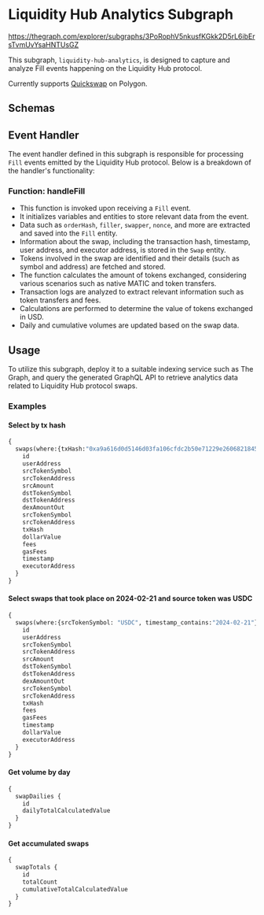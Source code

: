 # Liquidity Hub Analytics Subgraph

https://thegraph.com/explorer/subgraphs/3PoRophV5nkusfKGkk2D5rL6ibErsTvmUvYsaHNTUsGZ


This subgraph, `liquidity-hub-analytics`, is designed to capture and analyze Fill events happening on the Liquidity Hub protocol.

Currently supports [Quickswap](https://quickswap.exchange) on Polygon.


## Schemas


## Event Handler

The event handler defined in this subgraph is responsible for processing `Fill` events emitted by the Liquidity Hub protocol. Below is a breakdown of the handler's functionality:

### Function: handleFill
- This function is invoked upon receiving a `Fill` event.
- It initializes variables and entities to store relevant data from the event.
- Data such as `orderHash`, `filler`, `swapper`, `nonce`, and more are extracted and saved into the `Fill` entity.
- Information about the swap, including the transaction hash, timestamp, user address, and executor address, is stored in the `Swap` entity.
- Tokens involved in the swap are identified and their details (such as symbol and address) are fetched and stored.
- The function calculates the amount of tokens exchanged, considering various scenarios such as native MATIC and token transfers.
- Transaction logs are analyzed to extract relevant information such as token transfers and fees.
- Calculations are performed to determine the value of tokens exchanged in USD.
- Daily and cumulative volumes are updated based on the swap data.

## Usage
To utilize this subgraph, deploy it to a suitable indexing service such as The Graph, and query the generated GraphQL API to retrieve analytics data related to Liquidity Hub protocol swaps.

### Examples
#### Select by tx hash
```graphql
{
  swaps(where:{txHash:"0xa9a616d0d5146d03fa106cfdc2b50e71229e26068218455044a59f3460d59dd7"}) {
    id
    userAddress
    srcTokenSymbol
    srcTokenAddress
    srcAmount
    dstTokenSymbol
    dstTokenAddress
    dexAmountOut
    srcTokenSymbol
    srcTokenAddress
    txHash
    dollarValue
    fees
    gasFees
    timestamp
    executorAddress
  }
}
```
#### Select swaps that took place on 2024-02-21 and source token was USDC
```graphql
{
  swaps(where:{srcTokenSymbol: "USDC", timestamp_contains:"2024-02-21"}) {
    id
    userAddress
    srcTokenSymbol
    srcTokenAddress
    srcAmount
    dstTokenSymbol
    dstTokenAddress
    dexAmountOut
    srcTokenSymbol
    srcTokenAddress
    txHash
    fees
    gasFees
    timestamp
    dollarValue
    executorAddress
  }
}
```
#### Get volume by day
```graphql
{
  swapDailies {
    id
    dailyTotalCalculatedValue
  }
}
```
#### Get accumulated swaps
```graphql
{
  swapTotals {
    id
    totalCount
    cumulativeTotalCalculatedValue
  }
}
```